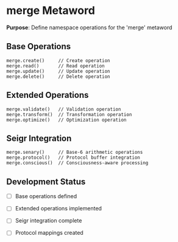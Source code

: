 # merge Metaword

**Purpose**: Define namespace operations for the 'merge' metaword

## Base Operations

```hyphos
merge.create()     // Create operation
merge.read()       // Read operation  
merge.update()     // Update operation
merge.delete()     // Delete operation
```

## Extended Operations

```hyphos
merge.validate()   // Validation operation
merge.transform()  // Transformation operation
merge.optimize()   // Optimization operation
```

## Seigr Integration

```hyphos
merge.senary()     // Base-6 arithmetic operations
merge.protocol()   // Protocol buffer integration
merge.conscious()  // Consciousness-aware processing
```

## Development Status

- [ ] Base operations defined
- [ ] Extended operations implemented  
- [ ] Seigr integration complete
- [ ] Protocol mappings created

